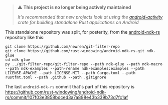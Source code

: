 > ⚠️ **This project is no longer being actively maintained**
>
> _It's recommended that new projects look at using the [android-activity](https://crates.io/crates/android-activity)
> crate for building standalone Rust applications on Android_


This standalone repository was split, for posterity, from the [android-ndk-rs](https://github.com/rust-windowing/android-ndk-rs) repository like this:

```
git clone https://github.com/newren/git-filter-repo
git clone https://github.com/rust-windowing/android-ndk-rs.git ndk-glue
cd ndk-glue
py ../git-filter-repo/git-filter-repo --path ndk-glue --path ndk-macro --path ndk-examples --path-rename ndk-examples:examples --path LICENSE-APACHE --path LICENSE-MIT --path Cargo.toml --path rustfmt.toml --path .github --path .gitignore
```

The last `android-ndk-rs` commit that's part of this repository is https://github.com/rust-windowing/android-ndk-rs/commit/107f03e3858bdced3a7a898e43b339b73d7fc1af